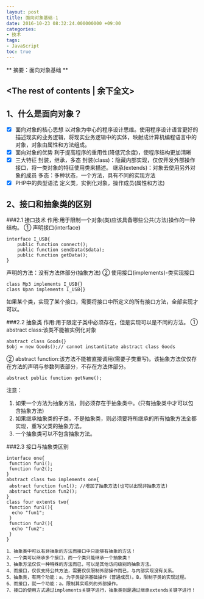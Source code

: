 ```yaml
---
layout: post
title: 面向对象基础-1
date: 2016-10-23 08:32:24.000000000 +09:00
categories:
- 技术
tags:
- JavaScript
toc: true
---
```

**
摘要：面向对象基础
**
<!-- more -->
<The rest of contents | 余下全文>
---
## 1、什么是面向对象？
- [x] 面向对象的核心思想
 以对象为中心的程序设计思维。使用程序设计语言更好的描述现实的业务逻辑，将现实业务逻辑中的实体，映射成计算机编程语言中的对象，对象由属性和方法组成。
- [x] 面向对象的优势
  利于提高程序的重用性(降低冗余度)，使程序结构更加清晰
- [x] 三大特征
  封装，继承，多态
  封装(class)：隐藏内部实现，仅仅开发外部操作接口，将一类对象的特征使用类来描述。
  继承(extends)：对象去使用另外对象的成员
  多态：多种状态，一个方法，具有不同的实现方法
- [x] PHP中的典型语法
  定义类，实例化对象，操作成员(属性和方法)
## 2、接口和抽象类的区别
###2.1 接口技术
作用:用于限制一个对象(类)应该具备哪些公共(方法)操作的一种结构。
① 声明接口(interface)
```
interface I_USB{
    public function connect();
    public function sendData($data);
    public function getData();
}
```
声明的方法：没有方法体部分(抽象方法)
② 使用接口(implements)-类实现接口
```
class Mp3 implements I_USB{}
class Upan implements I_USB{}
```
如果某个类，实现了某个接口，需要将接口中所定义的所有接口方法，全部实现才可以。

###2.2 抽象类
作用:用于限定子类中必须存在，但是实现可以是不同的方法。
① abstract class:该类不能被实例化对象
```
abstract class Goods{}
$obj = new Goods();// cannot instantitate abstract class Goods
```
② abstract function:该方法不能被直接调用(需要子类重写)。该抽象方法仅仅存在方法的声明与参数列表部分，不存在方法体部分。
```
abstract public function getName();
```
注意：
1) 如果一个方法为抽象方法，则必须存在于抽象类中。(只有抽象类中才可以包含抽象方法)
2) 如果继承抽象类的子类，不是抽象类，则必须要将所继承的所有抽象方法全都实现，重写父类的抽象方法。
3) 一个抽象类可以不包含抽象方法。

###2.3 接口与抽象类区别
```
interface one{
 function fun1();
 function fun2();
}
abstract class two implements one{
 abstract function fun1(); //增加了抽象方法(也可以出现非抽象方法)
 abstract function fun2();
}
class four extents two{
 function fun1(){
  echo "fun1";
 }
 function fun2(){
  echo "fun2";
 }
}

```
```
1、抽象类中可以有非抽象的方法而接口中只能够有抽象的方法！
2、一个类可以继承多个接口，而一个类只能继承一个抽象类！
3、抽象方法仅仅一种特殊的方法而已，可以是其他访问级别的抽象方法。
4、而接口，仅仅支持公共方法，需要仅仅限制外部操作而已，与内部实现没有关系。
5、抽象类，有两个功能：a，为子类提供基础操作（普通成员）。B，限制子类的实现过程。
6、而接口，就一个功能：a，限制其实现列的外部操作。
7、接口的使用方式通过implements关键字进行，抽象类则是通过继承extends关键字进行！
```
